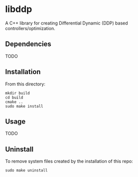 # libddp
A C++ library for creating Differential Dynamic (DDP) based
controllers/optimization.

## Dependencies

TODO

## Installation

From this directory:

```
mkdir build
cd build
cmake ..
sudo make install
```

## Usage

TODO

## Uninstall

To remove system files created by the installation of this repo:

    sudo make uninstall
